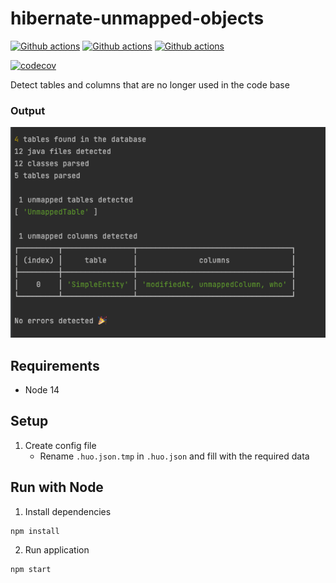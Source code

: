 # hibernate-unmapped-objects

[![Github actions](https://github.com/detomarco/hibernate-unmapped-objects/actions/workflows/publish.yml/badge.svg?branch=main)](https://github.com/detomarco/hibernate-unmapped-objects/actions/workflows/publish.yml)
[![Github actions](https://github.com/detomarco/hibernate-unmapped-objects/actions/workflows/lint.yml/badge.svg?branch=main)](https://github.com/detomarco/hibernate-unmapped-objects/actions/workflows/lint.yml)
[![Github actions](https://github.com/detomarco/hibernate-unmapped-objects/actions/workflows/codeql.yml/badge.svg?branch=main)](https://github.com/detomarco/hibernate-unmapped-objects/actions/workflows/codeql.yml)

[![codecov](https://codecov.io/gh/detomarco/hibernate-unmapped-objects/branch/main/graph/badge.svg?token=V9O1K5K98V)](https://codecov.io/gh/detomarco/hibernate-unmapped-objects)

Detect tables and columns that are no longer used in the code base

### Output
![readme_output.png](images/readme_output.png)

## Requirements

- Node 14

## Setup

1. Create config file
   - Rename `.huo.json.tmp` in `.huo.json` and fill with the required data

## Run with Node

1. Install dependencies
```bash
npm install 
```
2. Run application
```shell
npm start   
```

